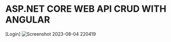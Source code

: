 # ASP.NET CORE WEB API CRUD WITH ANGULAR
[Login]
![Screenshot 2023-08-04 220419](https://github.com/rafi67/ProductManagementSystem/assets/45172084/95ef7239-31fa-4760-89de-5e8d7e456987)
